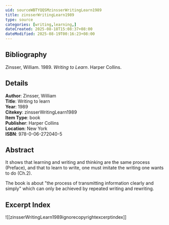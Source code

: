 ```yaml
---
uid: sourceWBTYQQSMzinsserWritingLearn1989
title: zinsserWritingLearn1989
type: source
categories: [writing,learning,] 
dateCreated: 2025-08-18T15:08:37+08:00
dateModified: 2025-08-19T00:16:23+08:00
---
```


## Bibliography
Zinsser, William. 1989. _Writing to Learn_. Harper Collins.

## Details
**Author**: Zinsser, William  
**Title**: Writing to learn  
**Year**: 1989  
**Citekey**: zinsserWritingLearn1989    
**Item Type**: book  
**Publisher**: Harper Collins  
**Location**: New York  
**ISBN**: 978-0-06-272040-5    

## Abstract
It shows that learning and writing and thinking are the same process (Preface), and that to learn to write, one must imitate the writing one wants to do (Ch.2).

The book is about "the process of transmitting information clearly and simply" which can only be achieved by repeated writing and rewriting.

## Excerpt Index
![[zinsserWritingLearn1989ignorecopyrightexcerptindex]]
